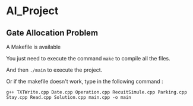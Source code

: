 # AI_Project
## Gate Allocation Problem

A Makefile is available 

You just need to execute the command `make` to compile all the files.

And then `./main` to execute the project.

Or if the makefile doesn't work, type in the following command :

`g++ TXTWrite.cpp Date.cpp Operation.cpp RecuitSimule.cpp Parking.cpp Stay.cpp Read.cpp Solution.cpp main.cpp -o main`